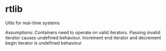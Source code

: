 # rtlib
Utils for real-time systems

Assumptions:
Containers need to operate on valid iterators. Passing invalid iterator causes undefined behaviour.
Increment end iterator and decrement begin iterator is undefined behaviour

